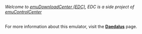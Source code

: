 ###### Welcome to [emuDownloadCenter (EDC)](https://github.com/PhoenixInteractiveNL/emuDownloadCenter/wiki/), EDC is a side project of [emuControlCenter](https://github.com/PhoenixInteractiveNL/emuControlCenter/wiki/)

For more information about this emulator, visit the [**Daedalus**](https://github.com/PhoenixInteractiveNL/emuDownloadCenter/wiki/Emulator-daedalus#menu) page.
